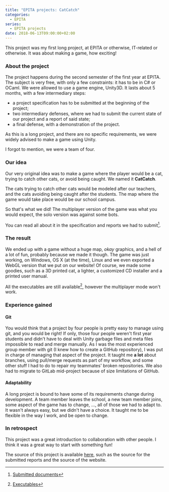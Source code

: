 ```yaml
---
title: "EPITA projects: CatCatch"
categories:
  - EPITA
series:
  - EPITA projects
date: 2018-06-13T09:00:00+02:00
---
```


This project was my first long project, at EPITA or otherwise, IT-related or
otherwise. It was about making a game, how exciting!

### About the project

The project happens during the second semester of the first year at EPITA. The
subject is very free, with only a few constraints: it has to be in C# or OCaml.
We were allowed to use a game engine, Unity3D. It lasts about 5 months, with a
few intermediary steps:

* a project specification has to be submitted at the beginning of the project;
* two intermediary defenses, where we had to submit the current state of our
  project and a report of said state;
* a final defense, with a demonstration of the project.

As this is a long project, and there are no specific requirements, we were
widely advised to make a game using Unity.

I forgot to mention, we were a team of four.

### Our idea

Our very original idea was to make a game where the player would be a cat,
trying to catch other cats, or avoid being caught. We named it __CatCatch__.

The cats trying to catch other cats would be modeled after our teachers, and the
cats avoiding being caught after the students. The map where the game would take
place would be our school campus.

So that's what we did! The multiplayer version of the game was what you would
expect, the solo version was against some bots.

You can read all about it in the specification and reports we had to submit[^1].

[^1]: [Submitted documents](https://gitlab.com/risson-epita/prepa/42-2/CatCatch/CatCatch-docs/-/tags)

### The result

We ended up with a game without a huge map, _okay_ graphics, and a hell of a lot
of fun, probably because we made it though. The game was just working, on
Windows, OS X (at the time), Linux and we even exported a WebGL version that we
put on our website! Of course, we made some goodies, such as a 3D printed cat, a
lighter, a customized CD installer and a printed user manual.

All the executables are still available[^2], however the multiplayer mode won't
work.

[^2]: [Executables](https://gitlab.com/risson-epita/prepa/42-2/CatCatch/CatCatch/-/tags)

### Experience gained

#### Git

You would think that a project by four people is pretty easy to manage using
git, and you would be right! If only, those four people weren't first year
students and didn't have to deal with Unity garbage files and meta files
impossible to read and merge manually. As I was the most experienced group
member with git (I knew how to create a GitHub repository), I was put in charge
of managing that aspect of the project. It taught me __a lot__ about branches,
using pull/merge requests as part of my workflow, and some other stuff I had to
do to repair my teammates' broken repositories. We also had to migrate to GitLab
mid-project because of size limitations of GitHub.

#### Adaptability

A long project is bound to have some of its requirements change during
development. A team member leaves the school, a new team member joins, some
aspect of the game has to change, …, all of those we had to adapt to. It wasn't
always easy, but we didn't have a choice. It taught me to be flexible in the way
I work, and be open to change.

### In retrospect

This project was a great introduction to collaboration with other people. I
think it was a great way to start with something fun!

The source of this project is available
[here](https://gitlab.com/risson-epita/prepa/42-2/CatCatch), such as the source
for the submitted reports and the source of the website.
